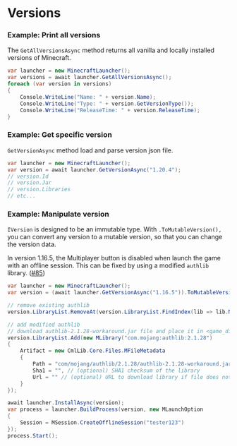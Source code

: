 # Versions

### Example: Print all versions

The `GetAllVersionsAsync` method returns all vanilla and locally installed versions of Minecraft.

```csharp
var launcher = new MinecraftLauncher();
var versions = await launcher.GetAllVersionsAsync();
foreach (var version in versions)
{
    Console.WriteLine("Name: " + version.Name);
    Console.WriteLine("Type: " + version.GetVersionType());
    Console.WriteLine("ReleaseTime: " + version.ReleaseTime);
}
```

### Example: Get specific version

`GetVersionAsync` method load and parse version json file.

```csharp
var launcher = new MinecraftLauncher();
var version = await launcher.GetVersionAsync("1.20.4");
// version.Id
// version.Jar
// version.Libraries
// etc...
```

### Example: Manipulate version

`IVersion` is designed to be an immutable type. With `.ToMutableVersion(),` you can convert any version to a mutable version, so that you can change the version data.

In version 1.16.5, the Multiplayer button is disabled when launch the game with an offline session. This can be fixed by using a modified `authlib` library. ([#85](https://github.com/CmlLib/CmlLib.Core/issues/85))

```csharp
var launcher = new MinecraftLauncher();
var version = (await launcher.GetVersionAsync("1.16.5")).ToMutableVersion();

// remove existing authlib
version.LibraryList.RemoveAt(version.LibraryList.FindIndex(lib => lib.Name == "com.mojang:authlib:2.1.28"));

// add modified authlib
// download authlib-2.1.28-workaround.jar file and place it in <game_directory>/libraries/com/mojang/authlib/2.1.28/authlib-2.1.28-workaround.jar
version.LibraryList.Add(new MLibrary("com.mojang:authlib:2.1.28")
{
    Artifact = new CmlLib.Core.Files.MFileMetadata
    {
        Path = "com/mojang/authlib/2.1.28/authlib-2.1.28-workaround.jar",
        Sha1 = "", // (optional) SHA1 checksum of the library
        Url = "" // (optional) URL to download library if file does not exist or checksum is not equal
    }
});

await launcher.InstallAsync(version);
var process = launcher.BuildProcess(version, new MLaunchOption
{
    Session = MSession.CreateOfflineSession("tester123")
});
process.Start(); 
```
